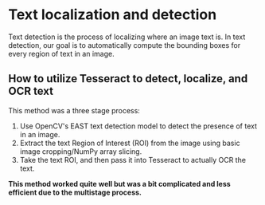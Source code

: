 # **Text localization and detection**

Text detection is the process of localizing where an image text is. In text detection, our goal is to automatically compute the bounding boxes for every region of text in an image.

## **How to utilize Tesseract to detect, localize, and OCR text**

This method was a three stage process:
1. Use OpenCV's EAST text detection model to detect the presence of text in an image.
2. Extract the text Region of Interest (ROI) from the image using basic image cropping/NumPy array slicing.
3. Take the text ROI, and then pass it into Tesseract to actually OCR the text.

**This method worked quite well but was a bit complicated and less efficient due to the multistage process.**


